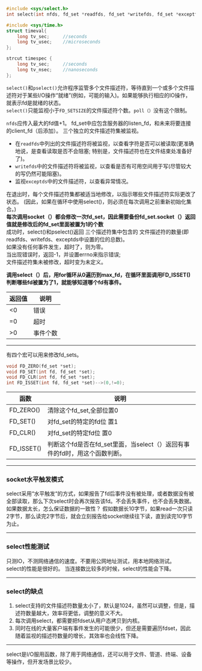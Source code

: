 <span id="顶部"></span>
```cpp
#include <sys/select.h> 
int select(int nfds, fd_set *readfds, fd_set *writefds, fd_set *exceptfds, struct timeval *timeout)-->(<0,0,>0);

#include <sys/time.h>
struct timeval{
    long tv_sec;     //seconds
    long tv_usec;    //microseconds
};

strcut timespec {
    long tv_sec;     //seconds
    long tv_nsec;    //nanoseconds
};

```
`select()`和`pselect()`允许程序监管多个文件描述符，等待直到一个或多个文件描述符对于某些I/O操作“就绪”(例如，可能的输入)。如果能够执行相应的IO操作，就表示fd是就绪的状态。    
`select()`只能监视小于`FD_SETSIZE`的文件描述符个数。`poll（）`没有这个限制。     

`nfds`应传入最大的fd值+1。
fd_set中应包含服务器的listen_fd，和未来将要连接的client_fd（后添加）。
三个独立的文件描述符集被监视。 
  * 在`readfds`中列出的文件描述符将被监视，以查看字符是否可以被读取(更准确地说，是查看读取是否不会阻塞; 特别是，文件描述符也在文件结束处准备好了)。   
  * `writefds`中的文件描述符将被监视，以查看是否有可用空间用于写(尽管较大的写仍然可能阻塞)。   
  * 监视`exceptds`中的文件描述符，以查看异常情况。   

在退出时，每个文件描述符集都被适当地修改，以指示哪些文件描述符实际更改了状态。 (因此，如果在循环中使用select()，则必须在每次调用之前重新初始化集合。)    
**每次调用socket（）都会修改一次fd_set，因此需要备份fd_set.socket（）返回值就是修改后的fd_set里面被置为1的个数**  
成功时，select()和pselect()返回 三个描述符集中包含的 文件描述符的数量(即readfds、writefds、exceptds中设置的位的总数)。  
如果没有任何事件发生，超时了，则为零。  
当出现错误时，返回-1，并设置errno来指示错误;  
文件描述符集未被修改，超时变为未定义。  

**调用select（）后，用for循环从0遍历到max_fd，在循环里面调用FD_ISSET()判断哪些fd被置为了1，就能够知道哪个fd有事件。**

|返回值| 说明|
|-----|-----|
|<0   |错误|
|=0   |超时|
|>0   |事件个数|

---
有四个宏可以用来修改fd_sets。
```CPP
void FD_ZERO(fd_set *set);
void FD_SET(int fd, fd_set *set);
void FD_CLR(int fd, fd_set *set);
int FD_ISSET(int fd, fd_set *set)-->(0,!=0);
```
|函数|说明|
|---|----|
|FD_ZERO()|清除这个fd_set,全部位置0|
|FD_SET()|对fd_set的特定的fd位 置1|
|FD_CLR()|对fd_set的特定fd位 置0|
|FD_ISSET()|判断这个fd是否在fd_set里面，当select（）返回有事件的fd时，用这个函数判断。|



---
### socket水平触发模式  
select采用“水平触发“的方式，如果报告了fd后事件没有被处理，或者数据没有被全部读取，那么下次select时会再次报告该fd。不会丢失事件，也不会丢失数据。
如果数据太长，怎么保证数据的一致性？
假如数据长10字节，如果read一次只读2字节，那么读完2字节后，就会立刻报告给socket继续往下读，直到读完10字节为止。


---
### select性能测试
只测IO，不测网络通信的速度。不要用公网地址测试，用本地网络测试。   
select的性能是很好的。
当连接数比较多的时候，select的性能会下降。


---
### select的缺点
1. select支持的文件描述符数量太小了，默认是1024，虽然可以调整，但是，描述符数量越大，效率将更低，调整的意义不大。
2. 每次调用select，都需要把fdset从用户态拷贝到内核。
3. 同时在线的大量客户端有事件发生的可能很少，但还是需要遍历fdset，因此随着监视的描述符数量的增长，其效率也会线性下降。


---
select是I/O服用函数，除了用于网络通信，还可以用于文件、管道、终端、设备等操作，但开发场景比较少。



